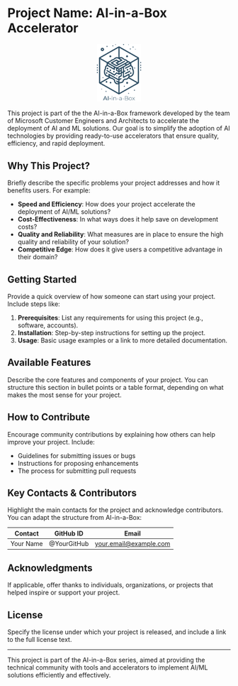 # Project Name: AI-in-a-Box Accelerator

<p align="center">
  <img src="./media/ai-in-a-box.png" alt="AI-in-a-box Project Logo: Description" style="width: 20%" />
</p>

This project is part of the the AI-in-a-Box framework developed by the team of Microsoft Customer Engineers and Architects to accelerate the deployment of AI and ML solutions. Our goal is to simplify the adoption of AI technologies by providing ready-to-use accelerators that ensure quality, efficiency, and rapid deployment.

## Why This Project?
Briefly describe the specific problems your project addresses and how it benefits users. For example:

- **Speed and Efficiency**: How does your project accelerate the deployment of AI/ML solutions?
- **Cost-Effectiveness**: In what ways does it help save on development costs?
- **Quality and Reliability**: What measures are in place to ensure the high quality and reliability of your solution?
- **Competitive Edge**: How does it give users a competitive advantage in their domain?

## Getting Started
Provide a quick overview of how someone can start using your project. Include steps like:

1. **Prerequisites**: List any requirements for using this project (e.g., software, accounts).
2. **Installation**: Step-by-step instructions for setting up the project.
3. **Usage**: Basic usage examples or a link to more detailed documentation.

## Available Features
Describe the core features and components of your project. You can structure this section in bullet points or a table format, depending on what makes the most sense for your project.

## How to Contribute
Encourage community contributions by explaining how others can help improve your project. Include:

- Guidelines for submitting issues or bugs
- Instructions for proposing enhancements
- The process for submitting pull requests

## Key Contacts & Contributors
Highlight the main contacts for the project and acknowledge contributors. You can adapt the structure from AI-in-a-Box:

| Contact | GitHub ID | Email |
|---------|-----------|-------|
| Your Name | @YourGitHub | your.email@example.com |

## Acknowledgments
If applicable, offer thanks to individuals, organizations, or projects that helped inspire or support your project.

## License
Specify the license under which your project is released, and include a link to the full license text.

---

This project is part of the AI-in-a-Box series, aimed at providing the technical community with tools and accelerators to implement AI/ML solutions efficiently and effectively.
